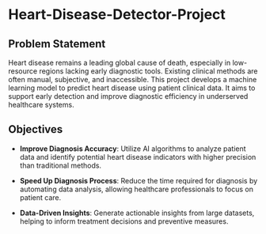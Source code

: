 # Heart-Disease-Detector-Project
## Problem Statement

Heart disease remains a leading global cause of death, especially in low-resource regions lacking early diagnostic tools. Existing clinical methods are often manual, subjective, and inaccessible. This project develops a machine learning model to predict heart disease using patient clinical data. It aims to support early detection and improve diagnostic efficiency in underserved healthcare systems.

## Objectives

- **Improve Diagnosis Accuracy**: Utilize AI algorithms to analyze patient data and identify potential heart disease indicators with higher precision than traditional methods.
- **Speed Up Diagnosis Process**: Reduce the time required for diagnosis by automating data analysis, allowing healthcare professionals to focus on patient care.

- **Data-Driven Insights**: Generate actionable insights from large datasets, helping to inform treatment decisions and preventive measures.
